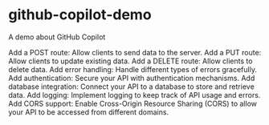 # github-copilot-demo
A demo about GitHub Copilot 



Add a POST route: Allow clients to send data to the server.
Add a PUT route: Allow clients to update existing data.
Add a DELETE route: Allow clients to delete data.
Add error handling: Handle different types of errors gracefully.
Add authentication: Secure your API with authentication mechanisms.
Add database integration: Connect your API to a database to store and retrieve data.
Add logging: Implement logging to keep track of API usage and errors.
Add CORS support: Enable Cross-Origin Resource Sharing (CORS) to allow your API to be accessed from different domains.